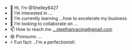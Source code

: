 - 👋 Hi, I’m @Shelley6427
- 👀 I’m interested in ...
- 🌱 I’m currently learning ...how to excelerate my business
- 💞️ I’m looking to collaborate on ...
- 📫 How to reach me ...steelhanracing@gmail.com 
- 😄 Pronouns: ...
- ⚡ Fun fact: ..I'm a perfectionist!.

<!---
Shelley6427/Shelley6427 is a ✨ special ✨ repository because its `README.md` (this file) appears on your GitHub profile.
You can click the Preview link to take a look at your changes.
--->
